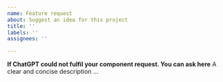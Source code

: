 ```yaml
---
name: Feature request
about: Suggest an idea for this project
title: ''
labels: ''
assignees: ''

---
```


**If ChatGPT could not fulfil your component request. You can ask here**
A clear and concise description ...
